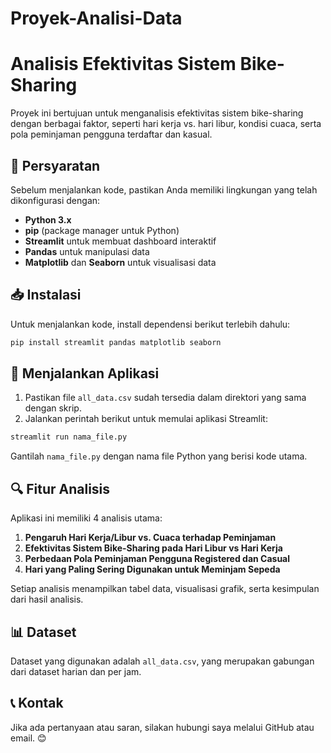 # Proyek-Analisi-Data
# Analisis Efektivitas Sistem Bike-Sharing

Proyek ini bertujuan untuk menganalisis efektivitas sistem bike-sharing dengan berbagai faktor, seperti hari kerja vs. hari libur, kondisi cuaca, serta pola peminjaman pengguna terdaftar dan kasual.

## 📌 Persyaratan
Sebelum menjalankan kode, pastikan Anda memiliki lingkungan yang telah dikonfigurasi dengan:

- **Python 3.x**
- **pip** (package manager untuk Python)
- **Streamlit** untuk membuat dashboard interaktif
- **Pandas** untuk manipulasi data
- **Matplotlib** dan **Seaborn** untuk visualisasi data

## 📥 Instalasi
Untuk menjalankan kode, install dependensi berikut terlebih dahulu:

```bash
pip install streamlit pandas matplotlib seaborn
```

## 🚀 Menjalankan Aplikasi
1. Pastikan file `all_data.csv` sudah tersedia dalam direktori yang sama dengan skrip.
2. Jalankan perintah berikut untuk memulai aplikasi Streamlit:

```bash
streamlit run nama_file.py
```

Gantilah `nama_file.py` dengan nama file Python yang berisi kode utama.

## 🔍 Fitur Analisis
Aplikasi ini memiliki 4 analisis utama:

1. **Pengaruh Hari Kerja/Libur vs. Cuaca terhadap Peminjaman**
2. **Efektivitas Sistem Bike-Sharing pada Hari Libur vs Hari Kerja**
3. **Perbedaan Pola Peminjaman Pengguna Registered dan Casual**
4. **Hari yang Paling Sering Digunakan untuk Meminjam Sepeda**

Setiap analisis menampilkan tabel data, visualisasi grafik, serta kesimpulan dari hasil analisis.

## 📊 Dataset
Dataset yang digunakan adalah `all_data.csv`, yang merupakan gabungan dari dataset harian dan per jam.

## 📞 Kontak
Jika ada pertanyaan atau saran, silakan hubungi saya melalui GitHub atau email. 😊
